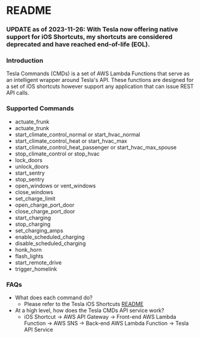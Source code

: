 README
=========

### UPDATE as of 2023-11-26: With Tesla now offering native support for iOS Shortcuts, my shortcuts are considered deprecated and have reached end-of-life (EOL).

### Introduction

Tesla Commands (CMDs) is a set of AWS Lambda Functions that serve as an intelligent wrapper around Tesla's API. These functions are designed for a set of iOS shortcuts however support any application that can issue REST API calls. 

### Supported Commands

* actuate_frunk
* actuate_trunk
* start_climate_control_normal or start_hvac_normal
* start_climate_control_heat or start_hvac_max
* start_climate_control_heat_passenger or start_hvac_max_spouse
* stop_climate_control or stop_hvac
* lock_doors
* unlock_doors
* start_sentry
* stop_sentry
* open_windows or vent_windows
* close_windows
* set_charge_limit
* open_charge_port_door
* close_charge_port_door
* start_charging
* stop_charging
* set_charging_amps
* enable_scheduled_charging
* disable_scheduled_charging
* honk_horn
* flash_lights
* start_remote_drive
* trigger_homelink

### FAQs

* What does each command do?
  * Please refer to the Tesla iOS Shortcuts [README](https://github.com/dburkland/tesla_ios_shortcuts/blob/master/README.md)
* At a high level, how does the Tesla CMDs API service work?
  * iOS Shortcut -> AWS API Gateway -> Front-end AWS Lambda Function -> AWS SNS -> Back-end AWS Lambda Function -> Tesla API Service
